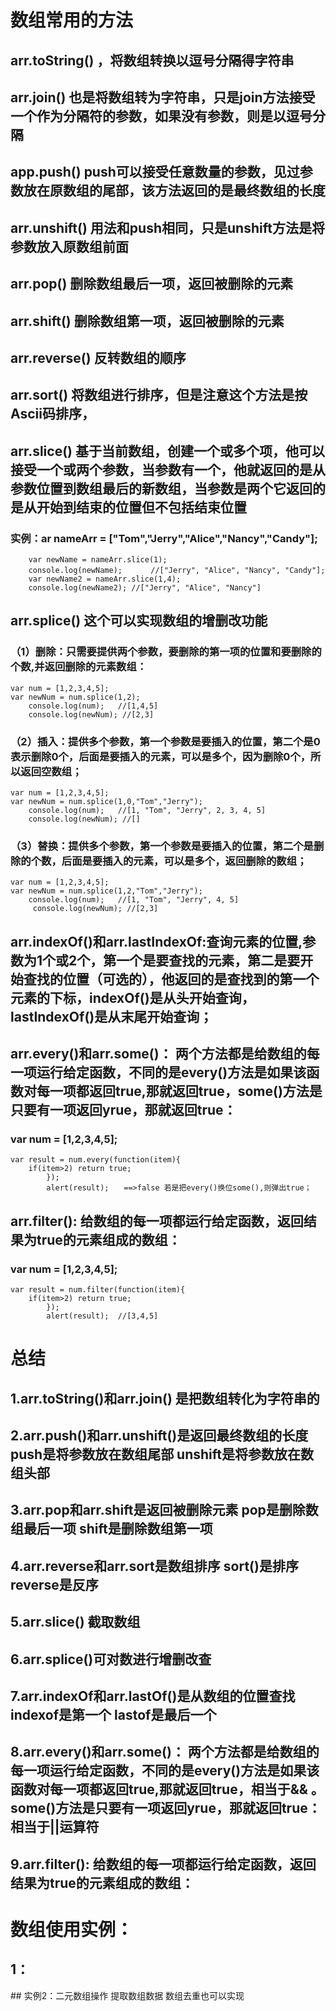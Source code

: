 # 数组常用的方法
## arr.toString() ，将数组转换以逗号分隔得字符串 
## arr.join()  也是将数组转为字符串，只是join方法接受一个作为分隔符的参数，如果没有参数，则是以逗号分隔
## app.push() push可以接受任意数量的参数，见过参数放在原数组的尾部，该方法返回的是最终数组的长度
## arr.unshift() 用法和push相同，只是unshift方法是将参数放入原数组前面
## arr.pop() 删除数组最后一项，返回被删除的元素
## arr.shift() 删除数组第一项，返回被删除的元素
## arr.reverse() 反转数组的顺序
## arr.sort() 将数组进行排序，但是注意这个方法是按Ascii码排序，
## arr.slice() 基于当前数组，创建一个或多个项，他可以接受一个或两个参数，当参数有一个，他就返回的是从参数位置到数组最后的新数组，当参数是两个它返回的是从开始到结束的位置但不包括结束位置
### 实例：ar nameArr = ["Tom","Jerry","Alice","Nancy","Candy"];
        var newName = nameArr.slice(1);
        console.log(newName);	　　//["Jerry", "Alice", "Nancy", "Candy"];
        var newName2 = nameArr.slice(1,4);
        console.log(newName2); //["Jerry", "Alice", "Nancy"]
## arr.splice() 这个可以实现数组的增删改功能
### （1）删除：只需要提供两个参数，要删除的第一项的位置和要删除的个数,并返回删除的元素数组：
    var num = [1,2,3,4,5];
    var newNum = num.splice(1,2);
        console.log(num);	//[1,4,5]
        console.log(newNum); //[2,3]
### （2）插入：提供多个参数，第一个参数是要插入的位置，第二个是0表示删除0个，后面是要插入的元素，可以是多个，因为删除0个，所以返回空数组；
    var num = [1,2,3,4,5];
    var newNum = num.splice(1,0,"Tom","Jerry");
        console.log(num);	//[1, "Tom", "Jerry", 2, 3, 4, 5]
        console.log(newNum); //[]
### （3）替换：提供多个参数，第一个参数是要插入的位置，第二个是删除的个数，后面是要插入的元素，可以是多个，返回删除的数组；
    var num = [1,2,3,4,5];
    var newNum = num.splice(1,2,"Tom","Jerry");
        console.log(num);	//[1, "Tom", "Jerry", 4, 5]
         console.log(newNum); //[2,3]
## arr.indexOf()和arr.lastIndexOf:查询元素的位置,参数为1个或2个，第一个是要查找的元素，第二是要开始查找的位置（可选的），他返回的是查找到的第一个元素的下标，indexOf()是从头开始查询，lastIndexOf()是从末尾开始查询；
## arr.every()和arr.some()： 两个方法都是给数组的每一项运行给定函数，不同的是every()方法是如果该函数对每一项都返回true,那就返回true，some()方法是只要有一项返回yrue，那就返回true：
### var num = [1,2,3,4,5];
    var result = num.every(function(item){
        if(item>2) return true;
            });
            alert(result);　　==>false 若是把every()换位some(),则弹出true；
## arr.filter(): 给数组的每一项都运行给定函数，返回结果为true的元素组成的数组：
### var num = [1,2,3,4,5];
    var result = num.filter(function(item){
        if(item>2) return true;
            });
            alert(result);	//[3,4,5]
# 总结
## 1.arr.toString()和arr.join() 是把数组转化为字符串的
## 2.arr.push()和arr.unshift()是返回最终数组的长度 push是将参数放在数组尾部 unshift是将参数放在数组头部
## 3.arr.pop和arr.shift是返回被删除元素 pop是删除数组最后一项 shift是删除数组第一项
## 4.arr.reverse和arr.sort是数组排序 sort()是排序 reverse是反序
## 5.arr.slice() 截取数组
## 6.arr.splice()可对数进行增删改查
## 7.arr.indexOf和arr.lastOf()是从数组的位置查找 indexof是第一个 lastof是最后一个
## 8.arr.every()和arr.some()： 两个方法都是给数组的每一项运行给定函数，不同的是every()方法是如果该函数对每一项都返回true,那就返回true，相当于&& 。some()方法是只要有一项返回yrue，那就返回true：相当于||运算符
## 9.arr.filter(): 给数组的每一项都运行给定函数，返回结果为true的元素组成的数组：
 # 数组使用实例：
## 1：<!DOCTYPE html>
<html>
<head>
	<title></title>
	<script src="./commen/jquery-2.1.4.min.js"></script>
<style>
body{
		margin:0 auto;
				border:0px solid white;
				position:relative;
			height: 500px;		
			}
.clearfix::before,
.clearfix::after {
	content: '';
	display: table;
}
.clearfix::after{
	clear: both;
}
body p {
	float: left;
	font-size: 16px;
	line-height: 16px;
}
body div {
	float: left;
}
.mar {
	margin-left: 50px;
}
</style>
</head>
<body>
		
<script type='text/javascript'>
var arr = [
			'有生之年',
			'我要去一次陕西',
			'去那个叫太白的地方',
			'看看能不能碰到重生的她',
			'有生之年',
			'我要去意思京都',
			'去哪个叫北平的地方',
			'看看能不能碰到戏装的她',
			'有生之年',
			'我要去一次广西',
			'去那个叫做巴乃的地方',
			'看看能不能碰到明媚的她',
			'有生之年',
			'我要去一次浙江',
			'去那个叫做杭州的地方',
			'看看能不能碰到天真的她',
			'有生之年',
			'我要去一次西藏',
			'去那个叫做墨脱的地方',
			'看看能不能碰到幼年的她',
			'有生之年',
			'我要去一次新疆',
			'去那个叫做兰错的地方',
			'看看能不能碰到美丽的她',
			'有生之年',
			'我要去一次湖南',
			'去那个叫做长沙的地方',
			'看看能不能碰到称霸的她',
			'有生之年',
			'我要去一次吉林',
			'去那个叫做巴丹的地方',
			'看看能不能碰到算计的她',
			'有生之年',
			'我要去一次雪山',
			'去那个叫做长白的地方',
			'看看能不能碰到的她',													
		]
		var htl = '',
		    con = '',
		    rel = [],
		    newArr = [];
		for(var i in arr) {
			htl = arr[i].split('').join('<br/>');
			newArr.push(htl);
			if(newArr.length === 4) {
				for (var j = 0; j < newArr.length; j++) {
					newArr[j] = '<p>'+ newArr[j] +'</p>'
				}
				rel.push(newArr.join(''));
				newArr = [];
			}
			// con += '<div>'+ htl +'</div>';
		// if(arr[i%4=0]){	
		// 	}			
		}
			rel = rel.map(function(e) {
				return '<div class="mar clearfix">' + e + '</div>'
			})
					console.log(rel);
				con = rel.join('');
    
		// console.log(newArr);
		// console.log(htl);
		// document.write(htl);
		// console.log(con);
		document.write(con);

</script>
</body>
</html>
## 实例2：二元数组操作 提取数组数据  数组去重也可以实现
<!DOCTYPE html>
<html>
<head>
	<title></title>
</head>
<body>
	<script type="text/javascript">
			var json= [
			[{'name':'xiaoming','data':'2017-02-03'}],
			[{'name':'xiaohua','data':'2017-02-04'}],
			[{'name':'xiaodi','data':'2017-02-04'}],
			[{'name':'jjjj','data':'2017-02-05'}],
			]
			// var arr = [];var arr2 = [];
			// for (var i = 0;i<json.length;i++){
			// 	// if(arr.indexOf(json[i][0].data)<0){
			// 		arr.push(json[i][0].data)
			// 	// }
			// }	
			// console.log(arr)
			// 			for(var i =0;i<arr.length;i++){ 
			// 	arr2[i]=[]
			// 	arr2[i].index = arr[i]
			// 	for (var j = 0;j<json.length;j++){
			// 		if(arr[i]==json[j][0].data){
			// 			arr2[i].push(json[j][0].name)
			// 		}
			// 	}
			// }
			// console.log(arr2)
			// 			var obj = {}
			// 	for (var i = 0;i<arr2.length;i++){
			// 	var key=arr2[i].index;
            //            obj[key]=[]
			// 	for (var j = 0;j<arr2[i].length;j++){
			// 		var val = {}
			// 		val.name = arr2[i][j]
			// 		obj[key].push(val)		
			// 	}	
			// }
			// console.log(obj)
			// var str = JSON.stringify(obj)
			// document.write(str)
			// 
			function change(arr){
				if(Array.isArray(arr)&&arr.length){
					var newObj={},obj,_obj,data,len=arr.length;
					for(var i=0;i<len;i++){
						obj=arr[i][0];
						data=obj.data;
						_obj={"name":obj.name}
						if(data in newObj){
							newObj[data].push(_obj);
						}else{
							newObj[data]=[_obj];
						}
					}
					 console.log(JSON.stringify(newObj));
					return newObj;
				}else{
					return false;
				}
			}
			change(json);
	</script>
</body>
</html>